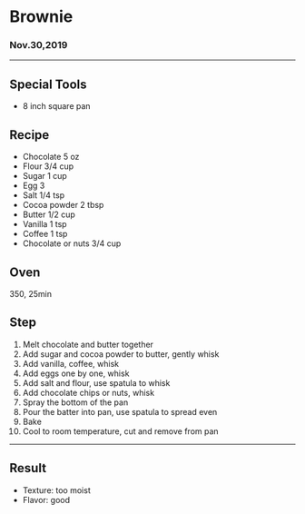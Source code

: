 # Brownie

### Nov.30,2019

---
## Special Tools

- 8 inch square pan

## Recipe

- Chocolate 5 oz
- Flour 3/4 cup
- Sugar 1 cup
- Egg 3
- Salt 1/4 tsp
- Cocoa powder 2 tbsp
- Butter 1/2 cup
- Vanilla 1 tsp
- Coffee 1 tsp
- Chocolate or nuts 3/4 cup

## Oven
350, 25min 

## Step

1. Melt chocolate and butter together
2. Add sugar and cocoa powder to butter, gently whisk
3. Add vanilla, coffee, whisk
4. Add eggs one by one, whisk
5. Add salt and flour, use spatula to whisk
6. Add chocolate chips or nuts, whisk
7. Spray the bottom of the pan
8. Pour the batter into pan, use spatula to spread even
9. Bake
10. Cool to room temperature, cut and remove from pan

---
## Result
- Texture: too moist
- Flavor: good